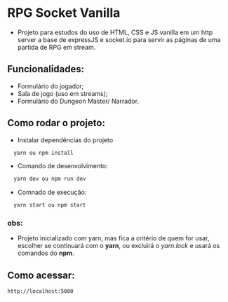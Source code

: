 # RPG Socket Vanilla
- Projeto para estudos do uso de HTML, CSS e JS vanilla em um http server a base de expressJS e socket.io para servir as páginas de uma partida de RPG em stream.

## Funcionalidades:
- Formulário do jogador;
- Sala de jogo (uso em streams);
- Formulário do Dungeon Master/ Narrador.

## Como rodar o projeto:
- Instalar dependências do projeto
```bash
  yarn ou npm install
``` 
- Comando de desenvolvimento:
```bash
  yarn dev ou npm run dev
```

- Comnado de execução:
```bash
  yarn start ou npm start
```

### obs:
- Projeto inicializado com yarn, mas fica a critério de quem for usar, escolher se continuará com o **yarn**, ou excluirá o _yarn.lock_ e usará os comandos do **npm**. 

## Como acessar:
```bash
http://localhost:5000
```